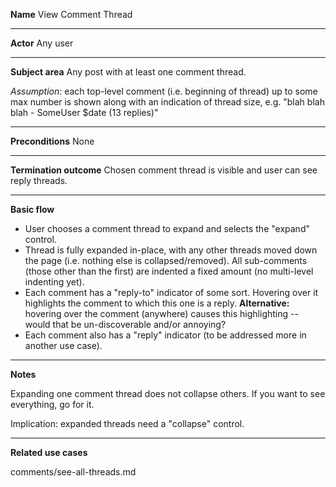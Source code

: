 **Name**
View Comment Thread

----

**Actor**
Any user

----

**Subject area**
Any post with at least one comment thread.

*Assumption:* each top-level comment (i.e. beginning of thread) up to some max number is shown along with an indication of thread size, e.g. "blah blah blah - SomeUser $date  (13 replies)"

----

**Preconditions**
None

----

**Termination outcome**
Chosen comment thread is visible and user can see reply threads.

----

**Basic flow**

- User chooses a comment thread to expand and selects the "expand" control.
- Thread is fully expanded in-place, with any other threads moved down the page (i.e. nothing else is collapsed/removed).  All sub-comments (those other than the first) are indented a fixed amount (no multi-level indenting yet).
- Each comment has a "reply-to" indicator of some sort.  Hovering over it highlights the comment to which this one is a reply.  **Alternative:** hovering over the comment (anywhere) causes this highlighting -- would that be un-discoverable and/or annoying?
- Each comment also has a "reply" indicator (to be addressed more in another use case).

----

**Notes**

Expanding one comment thread does not collapse others.  If you want to see everything, go for it.

Implication: expanded threads need a "collapse" control.

----

**Related use cases**

comments/see-all-threads.md
